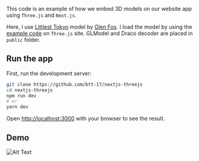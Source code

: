 This code is an example of how we embed 3D models on our website app using `Three.js` and `Next.js`.

Here, I use [Littlest Tokyo](https://www.artstation.com/artwork/1AGwX) model by [Glen Fox](https://www.artstation.com/glenatron).  I load the model by using the [example code](https://github.com/mrdoob/three.js/blob/master/examples/webgl_animation_keyframes.html) on `Three.js` site. GLModel and Draco decoder are placed in `public` folder.

## Run the app

First, run the development server:

```bash
git clone https://github.com/btt-17/nextjs-threejs
cd nextjs-threejs
npm run dev
# or
yarn dev

```

Open [http://localhost:3000](http://localhost:3000) with your browser to see the result.

## Demo

![Alt Text](docs/images/ezgif.com-gif-maker.gif)
